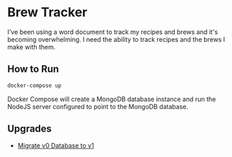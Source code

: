 # Brew Tracker

I've been using a word document to track my recipes and brews and it's becoming overwhelming. I need the ability to track recipes and the brews I make with them.

## How to Run

```bash
docker-compose up
```

Docker Compose will create a MongoDB database instance and run the NodeJS server configured to point to the MongoDB database.

## Upgrades

- [Migrate v0 Database to v1](tools/migrate-db-v0-to-v1/readme.md)
